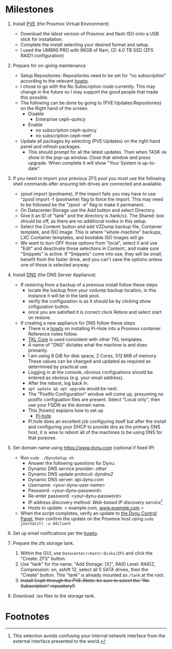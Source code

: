 # Milestones

1. Install [PVE](../main/PVE.md) (the Proxmox Virtual Environment)
   - Download the latest version of Proxmox and flash ISO onto a USB stick for installation.
   - Complete the install selecting your desired format and setup.
   - I used the UM890 PRO with 96GB of Ram, (2) 4.0 TB SSD (ZFS RAID1 configuration)

2. Prepare for on-going maintenance  
   - Setup Repositories: Repositories need to be set for "no subscription" according to the relevant [howto](https://www.virtualizationhowto.com/2022/08/proxmox-update-no-subscription-repository-configuration/).
   - I chose to go with the No Subscription route currently. This may change in the future so I may support the good people that made this possible.
   - The following can be done by going to (PVE:Updates:Repositories) on the Right hand of the screen.
      - Disable
        * Enterprise ceph-quincy
      - Enable
         * no subscription ceph-quincy
         * no subscription ceph-reef
   - Update all packages by selecting (PVE:Updates) on the right hand panel and refresh packages. 
      - This should prompt for all the latest updates. Then when TASK ok show in the pop-up window. Close that window and press upgrade. When complete it will show "Your System is up-to-date".

3. If you need to import your previous ZFS pool you must use the following shell commands after ensuring teh drives are connected and available.
   - zpool import (poolname), If the import fails you may have to use "zpool import -f (poolname) flag to force the import. This may need to be followed be the "zpool -e" flag to make it permanent.
   * On Datacenter:Storage use the Add button and select Directory.
   * Give it an ID of "tank" and the directory is /tank/vz. The Shared: box should be off, as there are no additional nodes in this setup.
   * Select the Content: button and add VZDump backup file, Container template, and ISO image. This is where "whole-machine" backups, LXC Container templates, and bootable ISO images will go
   * We want to turn OFF those options from "local", select it and use "Edit" and deactivate those selections in Content:, and make sure "Snippets" is active. If "Snippets" come into use, they will be small, benefit from the faster drive, and you can't save the options unless one of those is selected anyway.

4. Install [DNS](../main/DNS.md) (the DNS Server Appliance)
   - If restoring from a backup of a previous install follow these steps
      - locate the backup from your vzdump backup location, in this instance it will be in the tank pool.
      - verify the configuration is as it should be by clicking show cnfiguration button.
      - once you are satisfied it is correct clock Retore and select start on restore.
   - If creating a new appliance for DNS follow these steps
     - There is a [howto](https://www.naturalborncoder.com/2023/07/installing-pi-hole-on-proxmox/) on installing
      Pi-Hole into a Proxmox container. Reference notes follow.
      - [TKL Core](https://www.turnkeylinux.org/core) is used consistent with other TKL templates.
      - A name of "DNS" dictates what the machine is and does primarily.
      - I am using 8 GiB for disk space, 2 Cores, 512 MiB of memory. These values can be changed and updated as required
      as determined by practical use.
      - Logging in at the console, obvious configuations should be entered as obvious (e.g. your email address).
      - After the reboot, log back in.
      - `apt update && apt upgrade` would be next.
      - The "Postfix Configuration" window will come up, presuming no postfix configuation files are present. Select
         "Local only", then use your FQDN as the domain name.
      - This [howto] explains how to set up
         - [Pi-hole](https://www.naturalborncoder.com/2023/07/installing-pi-hole-on-proxmox/).
      - Pi.hole does an excellent job configuring itself but after the install and configuring your DHCP to provide dns as the primary DNS host, it is wise to reboot all of the machines to be using DNS for that purpose.

5. Set domain name using https://www.dynu.com (optional if fixed IP)
   - Run `sudo ./DynuSetup.sh`
      - Answer the following questions for Dynu:
      - Dynamic DNS service provider: *other*
      - Dynamic DNS update protocol: *dyndns2*
      - Dynamic DNS server: *api.dynu.com*
      - Username: \<your-dynu-user-name\>
      - Password: \<your-dynu-password\>
      - Re-enter password: \<your-dynu-password\>
      - IP address discovery method: *Web-based IP discovery service*[^5]
      - Hosts to update: \< example.com, www.example.com \>
   - When the script completes, verify an update to [the Dynu Control Panel](https://www.dynu.com/en-US/ControlPanel/DDNS), then confirm the update on the Proxmox host using `sudo journalctl -u ddclient`
   
6. Set up email notifications per the [howto](https://www.naturalborncoder.com/linux/2023/05/19/setting-up-email-notifications-in-proxmox-using-gmail).

7. Prepare the zfs storage tank.
   1. Within the GUI, use `Datacenter/<host>:Disks/ZFS` and click the "Create: ZFS" button.
   2. Use "tank" for the name, "Add Storage: [X]", RAID Level: RAIDZ, Compression: on, ashift 12, select all 5 SATA drives,
      then the "Create" button. This "tank" is already mounted as `/tank` at the root.
   3. ~~Install Ceph through the PVE (Note: be sure to select the "No Subscription" repository!)~~
8. Download .iso files to the storage tank.

# Footnotes
[^1]: Proxmox Virtual Environment, usually but not necessarily the web
page GUI control panel, but may also be a "PVE" command line.
[^2]: A "sudo user" on both the shell and on PVE avoid exposing root privilages without a means
to limit root privilage as conditions change. This also limits the need for exposing root
in further stages of installation and development, such as with "git" identity on the
server.
[^3]: The [PVE Firewall](https://pve.proxmox.com/wiki/Firewall#_configuration_files) has
a hard-coded exceptions: "WebGUI(8006) and ssh(22) from your local network."
[^4]: While a GPG key isn't necessary, strictly speaking, it is a good practice and assumed
as part of these instructions for the consistency of PVE rebuild events. If you *have* a GPG
key within Github, it *will* be required here.
[^5]: This selection avoids confusing your internal network interface from the external
interface presented to the world.
